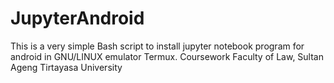 # JupyterAndroid
This is a very simple Bash script to install jupyter notebook program for android in GNU/LINUX emulator Termux. Coursework Faculty of Law, Sultan Ageng Tirtayasa University







